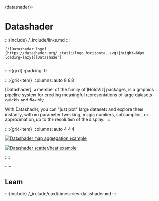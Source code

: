 (datashader)=
# Datashader

:::{include} /_include/links.md
:::

```{div} .float-right
[![Datashader logo](https://datashader.org/_static/logo_horizontal.svg){height=60px loading=lazy}][Datashader]
```
```{div} .clearfix
```

:::::{grid}
:padding: 0

::::{grid-item}
:columns: auto 8 8 8

[Datashader], a member of the family of [HoloViz] packages, is a graphics
pipeline system for creating meaningful representations of large datasets
quickly and flexibly.

With Datashader, you can "just plot" large datasets and explore them instantly,
with no parameter tweaking, magic numbers, subsampling, or approximation, up to
the resolution of the display.
::::

::::{grid-item}
:columns: auto 4 4 4

[![Datashader map aggregation example][ds1]][ds1]

[![Datashader scatter/heat example][ds2]][ds2]

[ds1]: https://github.com/crate/crate-clients-tools/assets/453543/7f38dff6-04bc-429e-9d31-6beeb9289c4b
[ds2]: https://github.com/crate/crate-clients-tools/assets/453543/23561a87-fb4f-4154-9891-1b3068e40579

::::

:::::


## Learn

:::{include} /_include/card/timeseries-datashader.md
:::
